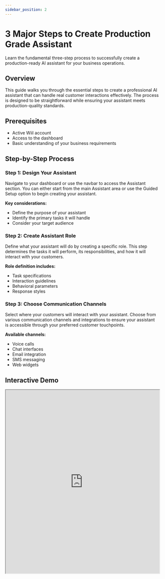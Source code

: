 ```yaml
---
sidebar_position: 2
---
```


# 3 Major Steps to Create Production Grade Assistant

Learn the fundamental three-step process to successfully create a production-ready AI assistant for your business operations.

## Overview

This guide walks you through the essential steps to create a professional AI assistant that can handle real customer interactions effectively. The process is designed to be straightforward while ensuring your assistant meets production-quality standards.

## Prerequisites

- Active Wiil account
- Access to the dashboard
- Basic understanding of your business requirements

## Step-by-Step Process

### Step 1: Design Your Assistant

Navigate to your dashboard or use the navbar to access the Assistant section. You can either start from the main Assistant area or use the Guided Setup option to begin creating your assistant.

**Key considerations:**
- Define the purpose of your assistant
- Identify the primary tasks it will handle
- Consider your target audience

### Step 2: Create Assistant Role

Define what your assistant will do by creating a specific role. This step determines the tasks it will perform, its responsibilities, and how it will interact with your customers.

**Role definition includes:**
- Task specifications
- Interaction guidelines
- Behavioral parameters
- Response styles

### Step 3: Choose Communication Channels

Select where your customers will interact with your assistant. Choose from various communication channels and integrations to ensure your assistant is accessible through your preferred customer touchpoints.

**Available channels:**
- Voice calls
- Chat interfaces
- Email integration
- SMS messaging
- Web widgets

## Interactive Demo


<!-- [![Watch the interactive demo](https://img.youtube.com/vi/your-demo-thumbnail.jpg)](https://app.supademo.com/embed/cmcjirqu57pjn8qsz0m5tcjb6?embed_v=2)
  
[Click here to view the interactive demo.](https://app.supademo.com/embed/cmcjirqu57pjn8qsz0m5tcjb6?embed_v=2) -->
<iframe
  src="https://app.supademo.com/embed/cmcjirqu57pjn8qsz0m5tcjb6?embed_v=2"
  loading="lazy" 
  title="3 Major Steps to Create a Professional AI Assistant for Your Business"
  allow="clipboard-write"
  width="100%"
  height="600"
  style={{border: 0}}
/>

## Best Practices

- **Start Simple**: Begin with basic functionality and expand gradually
- **Test Thoroughly**: Always test your assistant before deploying to production
- **Monitor Performance**: Regularly review assistant interactions and optimize
- **Gather Feedback**: Collect user feedback to improve assistant responses

## Next Steps

After completing these steps:
1. [Test your assistant](./guided-setup#review-and-test) to ensure it works as expected
2. [Deploy to your chosen channels](./assign-roles) for customer access
3. Monitor performance and iterate based on feedback

## Troubleshooting

**Common issues:**
- **Assistant not responding**: Check role configuration and permissions
- **Channel connection failed**: Verify integration settings
- **Poor response quality**: Review and refine role instructions

Need help? [Contact support](mailto:support@travnex.com) for assistance.